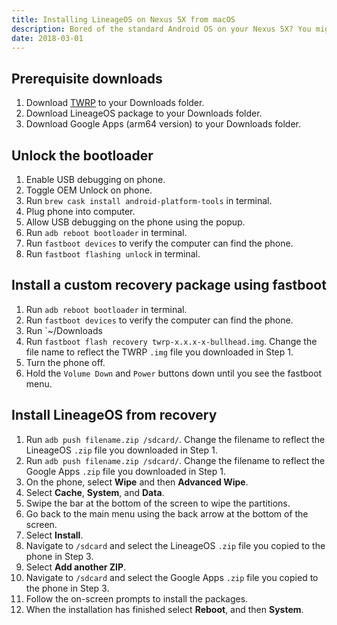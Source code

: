 ```yaml
---
title: Installing LineageOS on Nexus 5X from macOS
description: Bored of the standard Android OS on your Nexus 5X? You might be interested in installing LineageOS, a free and open-source operating system for various devices based on the Android mobile platform. I created this post partly as a guide, and partly as a reminder for when I need to do this again in three months.
date: 2018-03-01
---
```


## Prerequisite downloads

1. Download [TWRP](https://dl.twrp.me/bullhead/) to your Downloads folder.
2. Download LineageOS package  to your Downloads folder.
3. Download Google Apps (arm64 version) to your Downloads folder.

## Unlock the bootloader

1. Enable USB debugging on phone.
1. Toggle OEM Unlock on phone.
1. Run `brew cask install android-platform-tools` in terminal.
1. Plug phone into computer.
1. Allow USB debugging on the phone using the popup.
1. Run `adb reboot bootloader` in terminal.
1. Run `fastboot devices` to verify the computer can find the phone.
1. Run `fastboot flashing unlock` in terminal.

## Install a custom recovery package using fastboot

1. Run `adb reboot bootloader` in terminal.
1. Run `fastboot devices` to verify the computer can find the phone.
1. Run `~/Downloads
1. Run `fastboot flash recovery twrp-x.x.x-x-bullhead.img`. Change the file name to reflect the TWRP `.img` file you downloaded in Step 1.
1. Turn the phone off.
1. Hold the `Volume Down` and `Power` buttons down until you see the fastboot menu.

## Install LineageOS from recovery

1. Run `adb push filename.zip /sdcard/`. Change the filename to reflect the LineageOS `.zip` file you downloaded in Step 1.
1. Run `adb push filename.zip /sdcard/`. Change the filename to reflect the Google Apps `.zip` file you downloaded in Step 1.
1. On the phone, select **Wipe** and then **Advanced Wipe**.
1. Select **Cache**, **System**, and **Data**.
1. Swipe the bar at the bottom of the screen to wipe the partitions.
1. Go back to the main menu using the back arrow at the bottom of the screen.
1. Select **Install**.
1. Navigate to `/sdcard` and select the LineageOS `.zip` file you copied to the phone in Step 3.
1. Select **Add another ZIP**.
1. Navigate to `/sdcard` and select the Google Apps `.zip` file you copied to the phone in Step 3.
1. Follow the on-screen prompts to install the packages.
1. When the installation has finished select **Reboot**, and then **System**.
